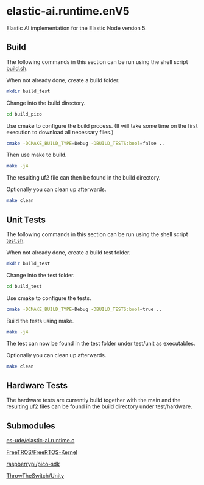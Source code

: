 # elastic-ai.runtime.enV5

Elastic AI implementation for the Elastic Node version 5.

## Build

The following commands in this section can be run using the shell script [build.sh](build.sh).

When not already done, create a build folder.

```bash
mkdir build_test
```

Change into the build directory.

```bash
cd build_pico
```

Use cmake to configure the build process. (It will take some time on the first execution to download all necessary
files.)

```bash
cmake -DCMAKE_BUILD_TYPE=Debug -DBUILD_TESTS:bool=false ..
```

Then use make to build.

```bash
make -j4
```

The resulting uf2 file can then be found in the build directory.

Optionally you can clean up afterwards.

```bash
make clean
```

## Unit Tests

The following commands in this section can be run using the shell script [test.sh](test.sh).

When not already done, create a build test folder.

```bash
mkdir build_test
```

Change into the test folder.

```bash
cd build_test
```

Use cmake to configure the tests.

```bash
cmake -DCMAKE_BUILD_TYPE=Debug -DBUILD_TESTS:bool=true ..
```

Build the tests using make.

```bash
make -j4
```

The test can now be found in the test folder under test/unit as executables.

Optionally you can clean up afterwards.

```bash
make clean
```

## Hardware Tests

The hardware tests are currently build together with the main and the resulting uf2 files can be found in the build
directory under test/hardware.

## Submodules

[es-ude/elastic-ai.runtime.c](https://github.com/es-ude/elastic-ai.runtime.c/tree/main)

[FreeTROS/FreeRTOS-Kernel](https://github.com/FreeRTOS/FreeRTOS-Kernel/tree/main)

[raspberrypi/pico-sdk](https://github.com/raspberrypi/pico-sdk)

[ThrowTheSwitch/Unity](https://github.com/ThrowTheSwitch/Unity/tree/master)
